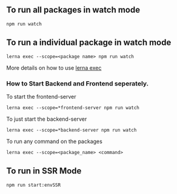 


To run all packages in watch mode
---
`npm run watch`

To run a individual package in watch mode
---
`lerna exec --scope=<package name> npm run watch`

More details on how to use [lerna exec](https://github.com/lerna/lerna/tree/master/commands/exec#options)



### How to Start Backend and Frontend seperately.

To start the frontend-server

`lerna exec --scope=*frontend-server npm run watch`

To just start the backend-server

`lerna exec --scope=*backend-server npm run watch`

To run any command on the packages

`lerna exec --scope=<package_name> <command>`


To run in SSR Mode
---

`npm run start:envSSR`




